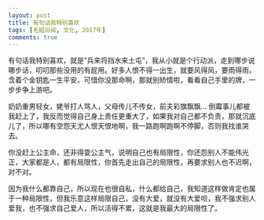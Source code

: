 ```yaml
---
layout: post
title: 有句话我特别喜欢
tags: [毛姐旧闻, 文化, 2017年]
comments: true
---
```


有句话我特别喜欢，就是“兵来将挡水来土屯”，我从小就是个行动派，走到哪步说哪步话，叨叨那些没用的有屁用。好多人恨不得一出生，就要风得风，要雨得雨，含着个金钥匙一生平安，可惜你没那命啊，那就别矫情啦，看看自己手里的牌，一步步争上游吧。

奶奶重男轻女，姥爷打人骂人，父母传儿不传女，前夫彩旗飘飘... 倒霉事儿都被我赶上了，我反而觉得自己身上责任更重大了，如果我对自己都不负责，那就沉底儿了，所以哪有空怨天尤人恨天恨地啊，我一路跑啊跑啊不停脚，否则我找谁哭去。

你没赶上公主命，还非得耍公主气，说明自己也有局限性，你还怨别人不能伟光正，大家都是人，都有局限性，你首先走出自己的局限性，再要求别人也不迟啊，对不对。

因为我什么都靠自己，所以现在也很自私，什么都给自己，我知道这样做肯定也属于一种局限性，但我乐意这样局限自己，没有大爱，就没有大爱呗，我不强求别人爱我，也不强求自己爱人，所以活得不累，这就是我最大的局限性了。
